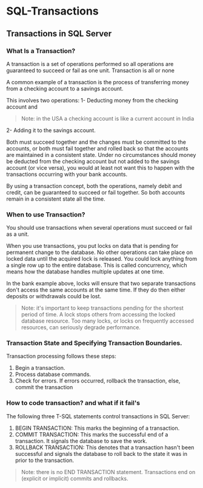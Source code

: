 # SQL-Transactions
## Transactions in SQL Server 

### What Is a Transaction? 
A transaction is a set of operations performed so all operations are guaranteed to succeed or fail as one unit.
Transaction is all or none
 
A common example of a transaction is the process of transferring money from a checking account to a savings account.
 
This involves two operations:
1- Deducting money from the checking account and

>Note: in the USA a checking account is like a current account in India
 
2- Adding it to the savings account.

Both must succeed together and the changes must be committed to the accounts, or both must fail together and rolled back so that the accounts are maintained in a consistent state. Under no circumstances should money be deducted from the checking account but not added to the savings account (or vice versa), you would at least not want this to happen with the transactions occurring with your bank accounts.
 
By using a transaction concept, both the operations, namely debit and credit, can be guaranteed to succeed or fail together. So both accounts remain in a consistent state all the time.

### When to use Transaction?
You should use transactions when several operations must succeed or fail as a unit.

When you use transactions, you put locks on data that is pending for permanent change to the database. No other operations can take place on locked data until the acquired lock is released. You could lock anything from a single row up to the entire database. This is called concurrency, which means how the database handles multiple updates at one time.
 
In the bank example above, locks will ensure that two separate transactions don't access the same accounts at the same time. If they do then either deposits or withdrawals could be lost.

>Note: it's important to keep transactions pending for the shortest period of time. A lock stops others from accessing the locked database resource. Too many locks, or locks on frequently accessed resources, can seriously degrade performance.
 

### Transaction State and Specifying Transaction Boundaries.
Transaction processing follows these steps:
1. Begin a transaction.
2. Process database commands.
3. Check for errors. 
   If errors occurred, 
       rollback the transaction, 
   else, 
       commit the transaction


### How to code transaction? and what if it fail's

The following three T-SQL statements control transactions in SQL Server:
1. BEGIN TRANSACTION: This marks the beginning of a transaction.
2. COMMIT TRANSACTION: This marks the successful end of a transaction. It signals the database to save the work.
3. ROLLBACK TRANSACTION: This denotes that a transaction hasn't been successful and signals the database to roll back to the state it was in prior to the transaction.

>Note: there is no END TRANSACTION statement. Transactions end on (explicit or implicit) commits and rollbacks.
 
